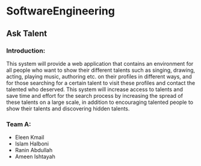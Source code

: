 # SoftwareEngineering
## Ask Talent



### Introduction:
This system will provide a web application that contains an environment for all people who want to show their different talents such as singing, drawing, acting, playing music, authoring etc. on their profiles in different ways, and for those searching for a certain talent to visit these profiles and contact the talented who deserved. This system will increase access to talents and save time and effort for the search process by increasing the spread of these talents on a large scale, in addition to encouraging talented people to show their talents and discovering hidden talents.



### Team A:
* Eleen Kmail
* Islam Halboni
* Ranin Abdullah
* Ameen Ishtayah
